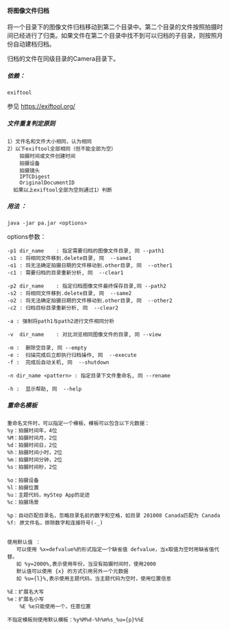 #### 将图像文件归档

将一个目录下的图像文件归档移动到第二个目录中。第二个目录的文件按照拍摄时间已经进行了归类。如果文件在第二个目录中找不到可以归档的子目录，则按照月份自动建档归档。

归档的文件在同级目录的Camera目录下。

##### 依赖：

```
exiftool
```

参见 https://exiftool.org/

##### 文件重复判定原则

```
1）文件名和文件大小相同，认为相同
2）以下exiftool全部相同（但不能全部为空）
    拍摄时间或文件创建时间
    拍摄设备
    拍摄镜头
    IPTCDigest
    OriginalDocumentID
  如果以上exiftool全部为空则通过1）判断
```



##### 用法 ：

```
java -jar pa.jar <options>
```

options参数：

```
-p1 dir_name	: 指定需要归档的图像文件目录, 同 --path1
-s1 : 将相同文件移到.delete目录, 同  --same1
-o1 : 将无法确定拍摄日期的文件移动到.other目录, 同  --other1
-c1 : 需要归档的目录重新分析, 同  --clear1

-p2 dir_name	: 指定归档图像文件最终保存目录,同 --path2
-s2 : 将相同文件移到.delete目录, 同  --same2
-o2 : 将无法确定拍摄日期的文件移动到.other目录, 同  --other2
-c2 : 归档目标目录重新分析, 同  --clear2

-a : 强制将path1与path2进行文件相同分析

-v  dir_name	: 对比浏览相同图像文件的目录, 同 --view

-m :  删除空目录, 同 --empty
-e :  扫描完成后立即执行归档操作, 同  --execute
-f :  完成后自动关机, 同  --shutdown

-n dir_name	<pattern> : 指定目录下文件重命名, 同 --rename

-h :  显示帮助, 同  --help
```

##### 重命名模板

```
重命名文件时，可以指定一个模板，模板可以包含以下元数据：
%y：拍摄时间年，4位
%M：拍摄时间月，2位
%d：拍摄时间日，2位
%h：拍摄时间小时，2位
%m：拍摄时间分钟，2位
%s：拍摄时间秒，2位

%o：拍摄设备
%l：拍摄位置
%u：主题代码，myStep App的足迹
%c：拍摄场景

%p：自动匹配目录名，忽略目录名前的数字和空格，如目录 201008 Canada匹配为 Canada
%f: 原文件名，排除数字和连接符号(-_)


使用默认值 ：
   可以使用 %x=defvalue%的形式指定一个缺省值 defvalue，当x取值为空时用缺省值代替。
   如 %y=2000%,表示使用年份，当没有拍摄时间时，使用2000
   默认值可以使用 {x} 的方式引用另外一个元数据
   如 %u={l}%,表示使用主题代码，当主题代码为空时，使用位置信息

%E：扩展名大写
%e：扩展名小写
    %E %e只能使用一个，任意位置

不指定模板则使用默认模板：%y%M%d-%h%m%s_%u={p}%%E
```

